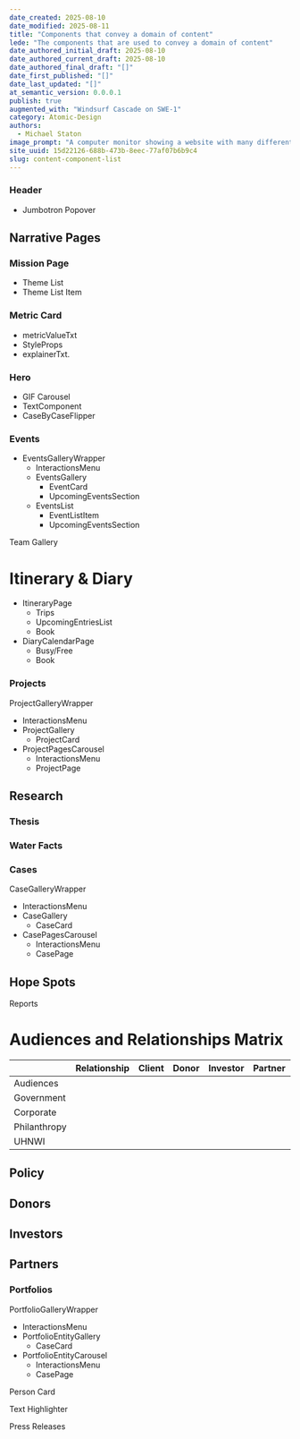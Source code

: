 ```yaml
---
date_created: 2025-08-10
date_modified: 2025-08-11
title: "Components that convey a domain of content"
lede: "The components that are used to convey a domain of content"
date_authored_initial_draft: 2025-08-10
date_authored_current_draft: 2025-08-10
date_authored_final_draft: "[]"
date_first_published: "[]"
date_last_updated: "[]"
at_semantic_version: 0.0.0.1
publish: true
augmented_with: "Windsurf Cascade on SWE-1"
category: Atomic-Design
authors:
  - Michael Staton
image_prompt: "A computer monitor showing a website with many different content components that are bouncing off the screen.  On the left at an angle is an open magazine with a nice layout.  On the right is an open newspaper at an angle with a nice layout."
site_uuid: 15d22126-688b-473b-8eec-77af07b6b9c4
slug: content-component-list
---
```



### Header
- Jumbotron Popover

## Narrative Pages



### Mission Page
 - Theme List
 - Theme List Item
### Metric Card
- metricValueTxt
- StyleProps
- explainerTxt.


### Hero
- GIF Carousel 
- TextComponent
- CaseByCaseFlipper

### Events
- EventsGalleryWrapper
	- InteractionsMenu
	- EventsGallery
		- EventCard
		- UpcomingEventsSection
	- EventsList
		- EventListItem
		- UpcomingEventsSection


Team Gallery
# Itinerary & Diary
- ItineraryPage
	- Trips
	- UpcomingEntriesList
	- Book
- DiaryCalendarPage
	- Busy/Free
	- Book

### Projects
ProjectGalleryWrapper
- InteractionsMenu
- ProjectGallery
	- ProjectCard
- ProjectPagesCarousel
	- InteractionsMenu
	- ProjectPage

## Research

### Thesis

### Water Facts

### Cases
CaseGalleryWrapper
- InteractionsMenu
- CaseGallery
	- CaseCard
- CasePagesCarousel
	- InteractionsMenu
	- CasePage

## Hope Spots
Reports

# Audiences and Relationships Matrix


|              | Relationship | Client | Donor | Investor | Partner | Member   | Investee | Donee |
| ------------ | ------------ | ------ | ----- | -------- | ------- | -------- | -------- | ----- |
| Audiences    |              |        |       |          |         |          |          |       |
| Government   |              |        |       |          |         |          |          |       |
| Corporate    |              |        |       |          |         |          |          |       |
| Philanthropy |              |        |       |          |         |          |          |       |
| UHNWI        |              |        |       |          |         | Artisens |          |       |


## Policy
## Donors

## Investors

## Partners


### Portfolios
PortfolioGalleryWrapper
- InteractionsMenu
- PortfolioEntityGallery
	- CaseCard
- PortfolioEntityCarousel
	- InteractionsMenu
	- CasePage




Person Card

Text Highlighter 

Press Releases


